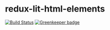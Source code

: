 # redux-lit-html-elements

[![Build Status](https://travis-ci.com/radughiorma/redux-lit-html-elements.svg?branch=master)](https://travis-ci.com/radughiorma/redux-lit-html-elements) [![Greenkeeper badge](https://badges.greenkeeper.io/radughiorma/redux-lit-html-elements.svg)](https://greenkeeper.io/)

